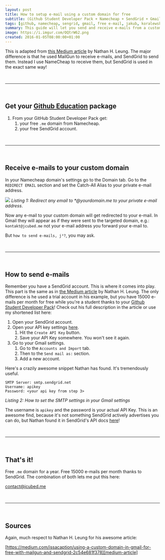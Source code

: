 ```yaml
---
layout: post
title: How to setup e-mail using a custom domain for free
subtitle: (Github Student Developer Pack + Namecheap + SendGrid + Gmail)
tags: [github, namecheap, sengrid, gmail, free e-mail, jakub, koralewski]
summary: This guide will let you send and receive e-mails from a custom domain for free
image: https://i.imgur.com/OQtrW62.png
created: 2016-01-05T08:00:00+01:00
---
```


[medium-article]: https://medium.com/issacaption/using-a-custom-domain-in-gmail-for-free-with-mailgun-and-sendgrid-2c54e681f378
[student-pack]: https://education.github.com/pack

This is adapted from [this Medium article][medium-article] by Nathan H. Leung. The major difference is that he used MailGun to receive e-mails, and SendGrid to send them. Instead I use NameCheap to receive them, but SendGrid is used in the exact same way!

&nbsp;
<hr/>
&nbsp;

## Get your [Github Education][student-pack] package

1. From your GitHub Student Developer Pack get:
   1. your free `.me` domain from Namecheap.
   2. your free SendGrid account.

&nbsp;
<hr/>
&nbsp;

## Receive e-mails to your custom domain

In your Namecheap domain's settings go to the Domain tab. Go to the `REDIRECT EMAIL` section and set the Catch-All Alias to your private e-mail address.

![](https://i.imgur.com/OQtrW62.png)
*Listing 1: Redirect any email to \*@yourdomain.me to your private e-mail address*.
&nbsp;

Now any e-mail to your custom domain will get redirected to your e-mail. In Gmail they will appear as if they were sent to the targeted domain, e.g.: `kontakt@jcubed.me` not your e-mail address you forward your e-mail to.

But `how to send e-mails, j³?`, you may ask.

&nbsp;
<hr/>
&nbsp;

## How to send e-mails

Remember you have a SendGrid account. This is where it comes into play. This part is the same as in [the Medium article][medium-article] by Nathan H. Leung. The only difference is he used a trial account in his example, but you have 15000 e-mails per month for free while you're a student thanks to your [Github Student Developer Pack][student-pack]! Check out his full description in the article or use my shortened list here:

1. Open your SendGrid account.
2. Open your API key settings [here](https://app.sendgrid.com/settings/api_keys).
   1. Hit the `Create API Key` button.
   2. Save your API Key somewhere. You won't see it again.
3. Go to your Gmail settings.
   1. Go to the `Accounts and Import` tab.
   2. Then to the `Send mail as:` section.
   3. Add a new account.
   
Here's a crazily awesome snippet Nathan has found. It's tremendously useful.

```
SMTP Server: smtp.sendgrid.net
Username: apikey
Password: <your api key from step 3>
```
*Listing 2: How to set the SMTP settings in your Gmail settings*
&nbsp;

The username is `apikey` and the password is your actual API Key. This is an awesome find, because it's not something SendGrid actively advertises you can do, but Nathan found it in SendGrid's API docs [here](https://sendgrid.com/docs/API_Reference/SMTP_API/getting_started_smtp.html)!

&nbsp;
<hr/>
&nbsp;

## That's it!

Free `.me` domain for a year. Free 15000 e-mails per month thanks to SendGrid. The combination of both lets me put this here:

contact@jcubed.me

&nbsp;
<hr/>
&nbsp;

## Sources

Again, much respect to Nathan H. Leung for his awesome article:

[https://medium.com/issacaption/using-a-custom-domain-in-gmail-for-free-with-mailgun-and-sendgrid-2c54e681f378][medium-article]